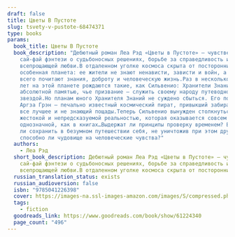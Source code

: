 ```yaml
---
draft: false
title: Цветы В Пустоте
slug: tsvety-v-pustote-68474371
type: books
params:
  book_title: Цветы В Пустоте
  book_description: "Дебютный роман Леа Рэд «Цветы в Пустоте» — чувственное
    сай-фай фэнтези о судьбоносных решениях, борьбе за справедливость и
    всепрощающей любви.В отдаленном уголке космоса скрыта от посторонних глаз
    особенная планета: ее жители не знают ненависти, зависти и войн, а больше
    всего почитают знания, доброту и человеческую жизнь.Раз в несколько сотен
    лет на этой планете рождаются такие, как Сильвенио: Хранители Знаний с
    абсолютной памятью, чье призвание — служить своему народу путеводной
    звездой.Но планам юного Хранителя Знаний не суждено сбыться. Его похищает
    Аргза Грэн — печально известный космический пират, привыкший забирать себе
    все лучшее и не знающий пощады.Теперь Сильвенио вынужден столкнуться с
    жестокой и непредсказуемой реальностью, которая оказывается совсем не такой
    однозначной, как в книгах…Выдержат ли принципы проверку временем? Возможно
    ли сохранить в безумном путешествии себя, не уничтожив при этом другого? И
    способно ли чудовище на человеческие чувства?"
  authors:
    - Леа Рэд
  short_book_description: Дебютный роман Леа Рэд «Цветы в Пустоте» — чувственное
    сай-фай фэнтези о судьбоносных решениях, борьбе за справедливость и
    всепрощающей любви.В отдаленном уголке космоса скрыта от посторонних глаз...
  russian_translation_status: exists
  russian_audioversion: false
  isbn: "9785041226398"
  cover: https://images-na.ssl-images-amazon.com/images/S/compressed.photo.goodreads.com/books/1660550972i/61224340.jpg
  tags:
    - fiction
  goodreads_link: https://www.goodreads.com/book/show/61224340
  page_count: "496"
---
```

